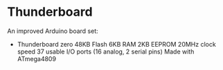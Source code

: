 # Thunderboard
An improved Arduino board set:

+ Thunderboard zero
  48KB Flash
  6KB RAM
  2KB EEPROM
  20MHz clock speed
  37 usable I/O ports (16 analog, 2 serial pins)
  Made with ATmega4809
